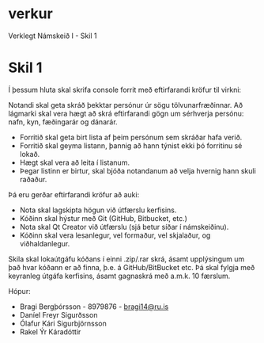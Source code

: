 verkur
======

Verklegt Námskeið I - Skil 1

# Skil 1

Í þessum hluta skal skrifa console forrit með eftirfarandi kröfur til virkni:

Notandi skal geta skráð þekktar persónur úr sögu tölvunarfræðinnar. Að lágmarki skal vera hægt að skrá eftirfarandi gögn um sérhverja persónu: nafn, kyn, fæðingarár og dánarár.
* Forritið skal geta birt lista af þeim persónum sem skráðar hafa verið.
* Forritið skal geyma listann, þannig að hann týnist ekki þó forritinu sé lokað.
* Hægt skal vera að leita í listanum.
* Þegar listinn er birtur, skal bjóða notandanum að velja hvernig hann skuli raðaður.

Þá eru gerðar eftirfarandi kröfur að auki:

* Nota skal lagskipta högun við útfærslu kerfisins.
* Kóðinn skal hýstur með Git (GitHub, Bitbucket, etc.)
* Nota skal Qt Creator við útfærslu (sjá betur síðar í námskeiðinu).
* Kóðinn skal vera lesanlegur, vel formaður, vel skjalaður, og viðhaldanlegur.

Skila skal lokaútgáfu kóðans í einni .zip/.rar skrá, ásamt upplýsingum um það hvar kóðann er að finna, þ.e. á GitHub/BitBucket etc. Þá skal fylgja með keyranleg útgáfa kerfisins, ásamt gagnaskrá með a.m.k. 10 færslum.

Hópur:
* Bragi Bergþórsson - 8979876 - bragi14@ru.is
* Daníel Freyr Sigurðsson
* Ólafur Kári Sigurbjörnsson
* Rakel Ýr Káradóttir
